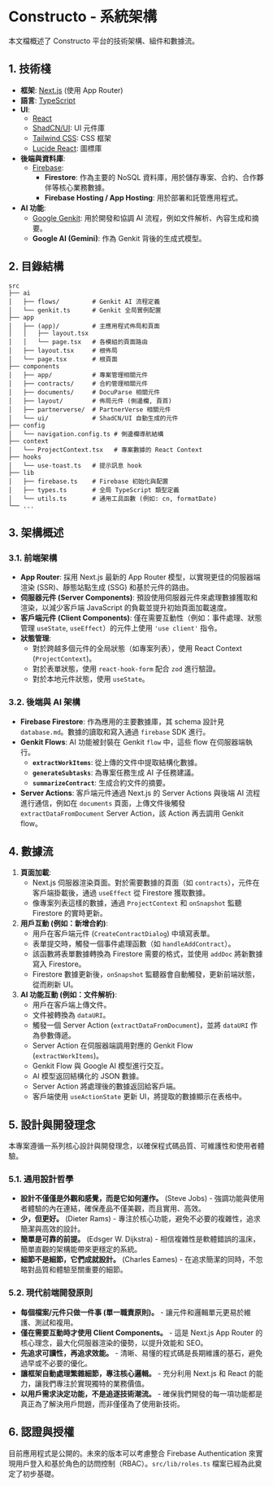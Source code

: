 # Constructo - 系統架構

本文檔概述了 Constructo 平台的技術架構、組件和數據流。

## 1. 技術棧

- **框架**: [Next.js](https://nextjs.org/) (使用 App Router)
- **語言**: [TypeScript](https://www.typescriptlang.org/)
- **UI**:
    - [React](https://react.dev/)
    - [ShadCN/UI](https://ui.shadcn.com/): UI 元件庫
    - [Tailwind CSS](https://tailwindcss.com/): CSS 框架
    - [Lucide React](https://lucide.dev/): 圖標庫
- **後端與資料庫**:
    - [Firebase](https://firebase.google.com/):
        - **Firestore**: 作為主要的 NoSQL 資料庫，用於儲存專案、合約、合作夥伴等核心業務數據。
        - **Firebase Hosting / App Hosting**: 用於部署和託管應用程式。
- **AI 功能**:
    - [Google Genkit](https://firebase.google.com/docs/genkit): 用於開發和協調 AI 流程，例如文件解析、內容生成和摘要。
    - **Google AI (Gemini)**: 作為 Genkit 背後的生成式模型。

## 2. 目錄結構

```
src
├── ai
│   ├── flows/         # Genkit AI 流程定義
│   └── genkit.ts      # Genkit 全局實例配置
├── app
│   ├── (app)/         # 主應用程式佈局和頁面
│   │   ├── layout.tsx
│   │   └── page.tsx   # 各模組的頁面路由
│   ├── layout.tsx     # 根佈局
│   └── page.tsx       # 根頁面
├── components
│   ├── app/           # 專案管理相關元件
│   ├── contracts/     # 合約管理相關元件
│   ├── documents/     # DocuParse 相關元件
│   ├── layout/        # 佈局元件 (側邊欄, 頁首)
│   ├── partnerverse/  # PartnerVerse 相關元件
│   └── ui/            # ShadCN/UI 自動生成的元件
├── config
│   └── navigation.config.ts # 側邊欄導航結構
├── context
│   └── ProjectContext.tsx   # 專案數據的 React Context
├── hooks
│   └── use-toast.ts   # 提示訊息 hook
├── lib
│   ├── firebase.ts    # Firebase 初始化與配置
│   ├── types.ts       # 全局 TypeScript 類型定義
│   └── utils.ts       # 通用工具函數 (例如: cn, formatDate)
└── ...
```

## 3. 架構概述

### 3.1. 前端架構

- **App Router**: 採用 Next.js 最新的 App Router 模型，以實現更佳的伺服器端渲染 (SSR)、靜態站點生成 (SSG) 和基於元件的路由。
- **伺服器元件 (Server Components)**: 預設使用伺服器元件來處理數據獲取和渲染，以減少客戶端 JavaScript 的負載並提升初始頁面加載速度。
- **客戶端元件 (Client Components)**: 僅在需要互動性（例如：事件處理、狀態管理 `useState`, `useEffect`）的元件上使用 `'use client'` 指令。
- **狀態管理**:
    - 對於跨越多個元件的全局狀態（如專案列表），使用 React Context (`ProjectContext`)。
    - 對於表單狀態，使用 `react-hook-form` 配合 `zod` 進行驗證。
    - 對於本地元件狀態，使用 `useState`。

### 3.2. 後端與 AI 架構

- **Firebase Firestore**: 作為應用的主要數據庫，其 schema 設計見 `database.md`。數據的讀取和寫入通過 `firebase` SDK 進行。
- **Genkit Flows**: AI 功能被封裝在 Genkit `flow` 中，這些 flow 在伺服器端執行。
    - **`extractWorkItems`**: 從上傳的文件中提取結構化數據。
    - **`generateSubtasks`**: 為專案任務生成 AI 子任務建議。
    - **`summarizeContract`**: 生成合約文件的摘要。
- **Server Actions**: 客戶端元件通過 Next.js 的 Server Actions 與後端 AI 流程進行通信，例如在 `documents` 頁面，上傳文件後觸發 `extractDataFromDocument` Server Action，該 Action 再去調用 Genkit flow。

## 4. 數據流

1.  **頁面加載**:
    - Next.js 伺服器渲染頁面。對於需要數據的頁面（如 `contracts`），元件在客戶端掛載後，通過 `useEffect` 從 Firestore 獲取數據。
    - 像專案列表這樣的數據，通過 `ProjectContext` 和 `onSnapshot` 監聽 Firestore 的實時更新。
2.  **用戶互動 (例如：新增合約)**:
    - 用戶在客戶端元件 (`CreateContractDialog`) 中填寫表單。
    - 表單提交時，觸發一個事件處理函數（如 `handleAddContract`）。
    - 該函數將表單數據轉換為 Firestore 需要的格式，並使用 `addDoc` 將新數據寫入 Firestore。
    - Firestore 數據更新後，`onSnapshot` 監聽器會自動觸發，更新前端狀態，從而刷新 UI。
3.  **AI 功能互動 (例如：文件解析)**:
    - 用戶在客戶端上傳文件。
    - 文件被轉換為 `dataURI`。
    - 觸發一個 Server Action (`extractDataFromDocument`)，並將 `dataURI` 作為參數傳遞。
    - Server Action 在伺服器端調用對應的 Genkit Flow (`extractWorkItems`)。
    - Genkit Flow 與 Google AI 模型進行交互。
    - AI 模型返回結構化的 JSON 數據。
    - Server Action 將處理後的數據返回給客戶端。
    - 客戶端使用 `useActionState` 更新 UI，將提取的數據顯示在表格中。

## 5. 設計與開發理念

本專案遵循一系列核心設計與開發理念，以確保程式碼品質、可維護性和使用者體驗。

### 5.1. 通用設計哲學
- **設計不僅僅是外觀和感覺，而是它如何運作。** (Steve Jobs) - 強調功能與使用者體驗的內在連結，確保產品不僅美觀，而且實用、高效。
- **少，但更好。** (Dieter Rams) - 專注於核心功能，避免不必要的複雜性，追求簡潔與高效的設計。
- **簡單是可靠的前提。** (Edsger W. Dijkstra) - 相信複雜性是軟體錯誤的溫床，簡單直觀的架構能帶來更穩定的系統。
- **細節不是細節，它們成就設計。** (Charles Eames) - 在追求簡潔的同時，不忽略對品質和體驗至關重要的細節。

### 5.2. 現代前端開發原則
- **每個檔案/元件只做一件事 (單一職責原則)。** - 讓元件和邏輯單元更易於維護、測試和複用。
- **僅在需要互動時才使用 Client Components。** - 這是 Next.js App Router 的核心理念，最大化伺服器渲染的優勢，以提升效能和 SEO。
- **先追求可讀性，再追求效能。** - 清晰、易懂的程式碼是長期維護的基石，避免過早或不必要的優化。
- **讓框架自動處理繁雜細節，專注核心邏輯。** - 充分利用 Next.js 和 React 的能力，讓我們專注於實現獨特的業務價值。
- **以用戶需求決定功能，不是追逐技術潮流。** - 確保我們開發的每一項功能都是真正為了解決用戶問題，而非僅僅為了使用新技術。


## 6. 認證與授權

目前應用程式是公開的。未來的版本可以考慮整合 Firebase Authentication 來實現用戶登入和基於角色的訪問控制（RBAC）。`src/lib/roles.ts` 檔案已經為此奠定了初步基礎。

